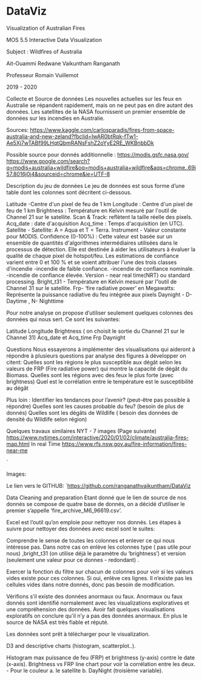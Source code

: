 # DataViz
Visualization of Australian Fires

 
MOS 5.5 Interactive Data Visualization
 
Subject :  Wildfires of Australia



Ait-Ouammi Redwane
Vaikuntham Ranganath
 
Professeur 
Romain Vuillemot
 
2019 - 2020
 
Collecte et Source de données
	Les nouvelles actuelles sur les feux en Australie se répandent rapidement, mais on ne peut pas en dire autant des données. Les satellites de la NASA fournissent un premier ensemble de données sur les incendies en Australie. 

Sources: https://www.kaggle.com/carlosparadis/fires-from-space-australia-and-new-zeland?fbclid=IwAR0btRqk-fTw1-Ae5Xj7wTABf99LHqtQbmRANsFshZ2oYyE2RE_WKBnbbDk

Possible source pour donnés additionnelle : https://modis.gsfc.nasa.gov/
https://www.google.com/search?q=modis+australia+wildfire&oq=modis+australia+wildfire&aqs=chrome..69i57.8016j0j4&sourceid=chrome&ie=UTF-8


Description du jeu de données
Le jeu de données est sous forme d’une table dont les colonnes sont décritent ci-dessous.

Latitude -Centre d'un pixel de feu de 1 km 
Longitude : Centre d'un pixel de feu de 1 km
Brightness : Température en Kelvin mesuré par l'outil de Channel 21 sur le satellite.
Scan & Track: reflètent la taille réelle des pixels.
Acq_date : date d'acquisition
Acq_time : Temps d'acquisition (en UTC).
Satellite -  Satellite: A = Aqua et T = Terra.
Instrument - Valeur constante pour MODIS.
Confidence (0-100%) : Cette valeur est basée sur un ensemble de quantités d'algorithmes intermédiaires utilisées dans le processus de détection. Elle est destinée à aider les utilisateurs à évaluer la qualité de chaque pixel de hotspot/feu. Les estimations de confiance varient entre 0 et 100 % et se voient attribuer l'une des trois classes d'incendie 
-incendie de faible confiance.
-incendie de confiance nominale.
-incendie de confiance élevée.
Version -  near real time(NRT) ou standard processing.
Bright_t31 - Température en Kelvin mesuré par l”outil de Channel 31 sur le satellite.
Frp-   ‘fire radiative power’ en Megawatts: Représente la puissance radiative du feu intégrée aux pixels 
Daynight - D- Daytime , N- Nighttime

Pour notre analyse on propose d’utiliser seulement quelques colonnes des données qui nous sert. Ce sont les suivantes:

Latitude
Longitude
Brightness ( on choisit le sortie du Channel 21 sur le Channel 31)
Acq_date et Acq_time 
 Frp
Daynight

Questions
	Nous essayerons à implémenter des visualisations qui aideront à répondre à plusieurs questions par analyse des figures à développer on citent: 
Quelles sont  les régions le plus susceptible aux dégât selon les valeurs de FRP (Fire radiative power) qui montre la capacité de dégât du Biomass.
Quelles sont les régions avec des feux le plus forte (avec brightness)
Quel est le corrélation entre le température est le susceptibilité au dégât 
 
Plus loin :
Identifier les tendances pour l’avenir? (peut-être pas possible à répondre)
Quelles sont les causes probable du feu? (besoin de plus de donnés)
Quelles sont les dégâts de Wildlife ( besoin des données de densité du Wildlife selon région)
 
 
Quelques travaux similaires
NYT -  7 images (Page suivante)
https://www.nytimes.com/interactive/2020/01/02/climate/australia-fires-map.html
In real Time 
https://www.rfs.nsw.gov.au/fire-information/fires-near-me
 
 
 
 
 
 
 
 




`

Images:














































Le lien vers le GITHUB: `https://github.com/ranganathvaikuntham/DataViz

Data Cleaning and preparation
Etant donné que le lien de source de nos donnés se compose de quatre base de donnés, on a décidé d’utiliser le premier s’appelle ‘fire_archive_M6_96619.csv’.

Excel est l’outil qu’on emploie pour nettoyer nos donnés. 
Les étapes à suivre pour nettoyer des données avec excel sont le suites:

Comprendre le sense de toutes les colonnes et enlever ce qui nous intéresse pas.
Dans notre cas on enlève les colonnes type ( pas utile pour nous) ,bright_t31 (on utilise déjà le paramètre du ‘brightness’) et version (seulement une valeur pour ce donnes - redondant) .

Exercer la fonction du filtre sur chacun de colonnes pour voir si les valeurs vides existe pour ces colonnes. Si oui, enlève ces lignes.
 Il n’existe pas les cellules vides dans notre donnés, donc pas besoin de modification.

Vérifions s’il existe des données anormaux ou faux. 
Anormaux ou faux donnés sont identifié normalement avec les visualizations exploratives et une compréhension des données. 
Avoir fait quelques visualisations exploratifs on conclure qu'il n’y a pas des données anormaux. En plus le source de NASA est très fiable et réputé. 

Les données sont prêt à télécharger pour le visualization.


D3 and descriptive charts (histogram, scatterplot..).

Histogram max puissance de feu (FRP) et brightness (y-axis) contre le date (x-axis).
 Brightness vs FRP line chart pour voir la corrélation entre les deux. - Pour le couleur a. le satellite b. DayNight (troisième variable).


